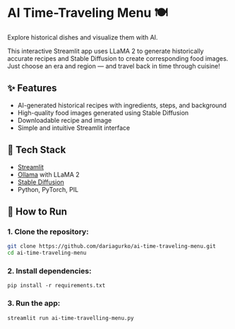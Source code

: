 # AI Time-Traveling Menu 🍽️

Explore historical dishes and visualize them with AI.

This interactive Streamlit app uses LLaMA 2 to generate historically accurate recipes and Stable Diffusion to create corresponding food images. Just choose an era and region — and travel back in time through cuisine!

## ✨ Features
- AI-generated historical recipes with ingredients, steps, and background
- High-quality food images generated using Stable Diffusion
- Downloadable recipe and image
- Simple and intuitive Streamlit interface

## 🧠 Tech Stack
- [Streamlit](https://streamlit.io/)
- [Ollama](https://ollama.com/) with LLaMA 2
- [Stable Diffusion](https://github.com/lucidrains/stable-diffusion)
- Python, PyTorch, PIL

## 🚀 How to Run

### 1. Clone the repository:
```bash
git clone https://github.com/dariagurko/ai-time-traveling-menu.git
cd ai-time-traveling-menu
```

### 2. Install dependencies:
```pip install -r requirements.txt```

### 3. Run the app:
```streamlit run ai-time-travelling-menu.py```
